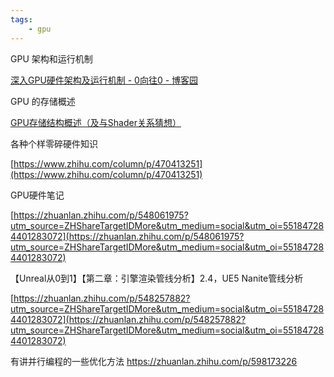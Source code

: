 ```yaml
---
tags:
    - gpu
---
```


GPU 架构和运行机制

[深入GPU硬件架构及运行机制 - 0向往0 - 博客园](https://www.cnblogs.com/timlly/p/11471507.html)

GPU 的存储概述

[GPU存储结构概述（及与Shader关系猜想）](https://zhuanlan.zhihu.com/p/108019839)

各种个样零碎硬件知识

[https://www.zhihu.com/column/p/470413251](https://www.zhihu.com/column/p/470413251)

GPU硬件笔记

[https://zhuanlan.zhihu.com/p/548061975?utm_source=ZHShareTargetIDMore&utm_medium=social&utm_oi=551847284401283072](https://zhuanlan.zhihu.com/p/548061975?utm_source=ZHShareTargetIDMore&utm_medium=social&utm_oi=551847284401283072)

【Unreal从0到1】【第二章：引擎渲染管线分析】2.4，UE5 Nanite管线分析

[https://zhuanlan.zhihu.com/p/548257882?utm_source=ZHShareTargetIDMore&utm_medium=social&utm_oi=551847284401283072](https://zhuanlan.zhihu.com/p/548257882?utm_source=ZHShareTargetIDMore&utm_medium=social&utm_oi=551847284401283072)

有讲并行编程的一些优化方法
https://zhuanlan.zhihu.com/p/598173226